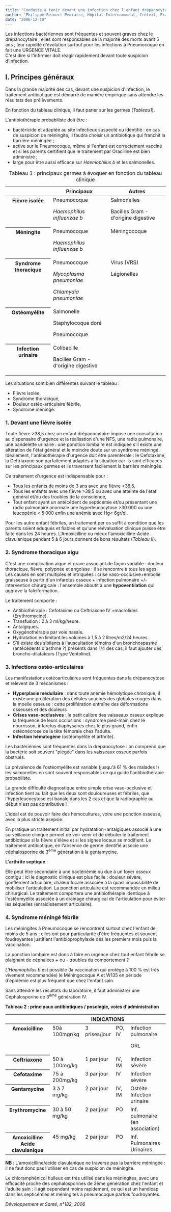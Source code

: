 ```yaml
---
title: "Conduite à tenir devant une infection chez l'enfant drépanocytaire"
author: "Philippe Reinert Pédiatre, Hôpital Intercommunal, Créteil, France."
date: "2006-12-10"
---
```


<div class="teaser"><p>Les infections bactériennes sont fréquentes et souvent graves chez le drépanocytaire ; elles sont responsables de la majorité des morts avant 5 ans ; leur rapidité d'évolution surtout pour les infections à Pneumocoque en fait une URGENCE VITALE.<br />
C'est dire si l'infirmier doit réagir rapidement devant toute suspicion d'infection.</p></div>

## I. Principes généraux

Dans la grande majorité des cas, devant une suspicion d'infection, le traitement antibiotique est démarré de manière empirique sans attendre les résultats des prélèvements.

En fonction du tableau clinique, il faut parier sur les germes (_Tableau1_).

L'antibiothérapie probabiliste doit être :

*   bactéricide et adaptée au site infectieux suspecté ou identifié : en cas de suspicion de méningite, il faudra choisir un antibiotique qui franchit la barrière méningée ;
*   active sur le Pneumocoque, même si l'enfant est correctement vacciné et si les parents certifient que le traitement par Oracilline est bien administré ;
*   large pour être aussi efficace sur _Haemophilus b_ et les salmonelles.

<table>
<caption>Tableau 1 : principaux germes à évoquer en fonction du tableau clinique</caption>

<thead>

<tr>

<th scope="row" valign="top"> </th>

<th scope="col" valign="top">Principaux</th>

<th scope="col" valign="top">Autres</th>

</tr>

</thead>

<tbody>

<tr>

<th scope="row" valign="top">Fièvre isolée</th>

<td valign="top">Pneumocoque

<em>Haemophilus influenzae b</em>

</td>

<td valign="top">Salmonelles

Bacilles Gram - d'origine digestive

</td>

</tr>

<tr>

<th scope="row" valign="top">Méningite</th>

<td valign="top">Pneumocoque

<em>Haemophilus influenzae b</em>

</td>

<td valign="top">Méningocoque</td>

</tr>

<tr>

<th scope="row" valign="top">Syndrome thoracique</th>

<td valign="top">Pneumocoque

<em>Mycoplasma pneumoniae</em>

<em>Chlamydia pneumoniae</em>

</td>

<td valign="top">Virus (VRS)

Légionelles

</td>

</tr>

<tr>

<th scope="row" valign="top">Ostéomyélite</th>

<td valign="top">Salmonelle

Staphylocoque doré

Pneumocoque

</td>

<td valign="top"> </td>

</tr>

<tr>

<th scope="row" valign="top">Infection urinaire</th>

<td valign="top">Colibacille

Bacilles Gram - d'origine digestive

</td>

<td valign="top"> </td>

</tr>

</tbody>

</table>

Les situations sont bien différentes suivant le tableau :

*   Fièvre isolée,
*   Syndrome thoracique,
*   Douleur ostéo-articulaire fébrile,
*   Syndrome méningé.

### 1. Devant une fièvre isolée

Toute fièvre >38,5 chez un enfant drépanocytaire impose une consultation au dispensaire d'urgence et la réalisation d'une NFS, une radio pulmonaire, une bandelette urinaire : une ponction lombaire est indiquée s'il existe une altération de l'état général et le moindre doute sur un syndrome méningé. Idéalement, l'antibiothérapie d'urgence doit être parentérale : le Cefotaxime, la Ceftriaxone son parfaitement adaptés à la situation car ils sont efficaces sur les principaux germes et ils traversent facilement la barrière méningée.

Ce traitement d'urgence est indispensable pour :

*   Tous les enfants de moins de 3 ans avec une fièvre >38,5,
*   Tous les enfants avec une fièvre >39,5 ou avec une atteinte de l'état général et/ou des troubles de la conscience,
*   Tout enfant ayant un antécédent de septicémie et/ou présentant une radio pulmonaire anormale une hyperleucocytose >30 000 ou une leucopénie < 5 000 enfin une anémie avec Hg< 6gr/dl.

Pour les autre enfant fébriles, un traitement per os suffit à condition que les parents soient éduqués et fiables et qu'une réévaluation clinique puisse être faite dans les 24 heures. L'Amoxicilline ou mieux l'amoxicilline-Acide clavulanique pendant 5 à 6 jours donnent de bons résultats (_Tableau II_).

### 2. Syndrome thoracique aigu

C'est une complication aigue et grave associant de façon variable : douleur thoracique, fièvre, polypnée et angoisse : il se rencontre à tous les ages. Les causes en sont multiples et intriquées : crise vaso-occlusive+embolie graisseuse à partir d'un infarctus osseux + infection pulmonaire +/- intervention chirurgicale : l'ensemble aboutit à une **hypoventilation** qui aggrave la falciformation.

Le traitement comporte :

*   Antibiothérapie : Cefotaxime ou Ceftriaxone IV +macrolides (Erythromycine).  
*   Transfusion : 2 à 3 ml/kg/heure.  
*   Antalgiques.  
*   Oxygénothérapie par voie nasale.  
*   Hydratation en limitant les volumes à 1,5 à 2 litres/m2/24 heures.  
*   S'il existe des sibilants à l'auscultation témoins d'un bronchospasme (antécédents d'asthme ?) présents dans 1/4 des cas, il faut ajouter des broncho-dilatateurs (Type Ventoline).

### 3. Infections ostéo-articulaires

Les manifestations ostéoarticulaires sont fréquentes dans la drépanocytose et relèvent de 3 mécanismes :

*   **Hyperplasie médullaire** : dans toute anémie hémolytique chronique, il existe une prolifération des cellules souches des globules rouges dans la moelle osseuse : cette prolifération entraîne des déformations osseuses et des douleurs
*   **Crises vaso-occlusives** : le petit calibre des vaisseaux osseux explique la fréquence de leurs occlusions : syndrome pied-main chez le nourrisson, infarctus diaphysaires chez le plus grand, enfin ostéonécrose de la tête fémorale chez l'adulte.  
*   **Infection hématogène** (ostéomyélite et arthrite).

Les bactériémies sont fréquentes dans la drépanocytose : on comprend que la bactérie soit souvent "piégée" dans les vaisseaux osseux parfois obstrués.

La prévalence de l'ostéomyélite est variable (jusqu'à 61 % des malades !) les salmonelles en sont souvent responsables ce qui guide l'antibiothérapie probabiliste.

La grande difficulté diagnostique entre simple crise vaso-occlusive et infection tient au fait que les deux sont douloureuses et fébriles, que l'hyperleucocytose est banale dans les 2 cas et que la radiographie au début n'est pas contributive !

L'idéal est de pouvoir faire des hémocultures, voire une ponction osseuse, avec la plus stricte asepsie.

En pratique un traitement initial par hydratation+antalgiques associé à une surveillance clinique permet de voir venir et de débuter le traitement antibiotique si la fièvre s'élève et si les signes locaux se modifient. Le traitement antibiotique, en l'absence de germe identifié associe une céphalosporine de 3<sup>ème</sup> génération à la gentamycine.

**L'arthrite septique** :

Elle peut être secondaire à une bactériémie ou due à un foyer osseux contigu : ici le diagnostic clinique est plus facile : douleur sévère, gonflement articulaire, chaleur locale associée à la quasi impossibilité de mobiliser l'articulation. La ponction articulaire est recommandée en milieu chirurgical. Le traitement comportera une antibiothérapie identique à l'ostéomyélite associée à un drainage chirurgical de l'articulation pour éviter les séquelles (enraidissement articulaire).

### 4. Syndrome méningé fébrile

Les méningites à Pneumocoque se rencontrent surtout chez l'enfant de moins de 5 ans : elles ont pour particularité d'être fréquentes et souvent foudroyantes justifiant l'antibioprophylaxie dés les premiers mois puis la vaccination.

La ponction lombaire est donc à faire en urgence chez tout enfant fébrile se plaignant de céphalées + ou - troubles du comportement ?

_L'Haemophilus b_ est possible (la vaccination qui protège à 100 % est très vivement recommandée) le Méningocoque A et W135 en période d'épidémie est plus fréquent que chez l'enfant sain.

Sans attendre les résultats du laboratoire, il faut administrer une Céphalosporine de 3<sup>ème</sup> génération IV.

**Tableau 2 : principaux antibiotiques / posologie, voies d'administration**

<table>

<thead>

<tr>

<th scope="row" valign="top"> </th>

<th colspan="4" scope="col" valign="top">INDICATIONS</th>

</tr>

</thead>

<tbody>

<tr>

<th scope="row" valign="top">Amoxicilline</th>

<td valign="top">50à 100mgr/kg</td>

<td style="width: 73px;" valign="top">3 prises/jour</td>

<td style="width: 30px;" valign="top">PO, IV</td>

<td valign="top">Infection pulmonaire

ORL

</td>

</tr>

<tr>

<th scope="row" valign="top">Ceftriaxone</th>

<td valign="top">50 à 100mg/kg</td>

<td style="width: 73px;" valign="top">1 par jour</td>

<td style="width: 30px;" valign="top">IV, IM</td>

<td valign="top">Infection sévère</td>

</tr>

<tr>

<th scope="row" valign="top">Cefotaxime</th>

<td valign="top">75 à 200mg/kg</td>

<td style="width: 73px;" valign="top">3 par jour</td>

<td style="width: 30px;" valign="top">IV</td>

<td valign="top">Infection sévère</td>

</tr>

<tr>

<th scope="row" valign="top">Gentamycine</th>

<td valign="top">3 à 7 mg/kg</td>

<td style="width: 73px;" valign="top">2 par jour</td>

<td style="width: 30px;" valign="top">IV, IM</td>

<td valign="top">Ostéite  
Infection urinaire</td>

</tr>

<tr>

<th scope="row" valign="top">Erythromycine</th>

<td valign="top">30 à 50 mg/kg</td>

<td style="width: 73px;" valign="top">2 par jour</td>

<td style="width: 30px;" valign="top">PO</td>

<td valign="top">Inf. pulmonaire  
(en association)</td>

</tr>

<tr>

<th scope="row" valign="top">Amoxicilline Acide  
clavulanique</th>

<td valign="top">45 mg/kg</td>

<td style="width: 73px;" valign="top">2 par jour</td>

<td style="width: 30px;" valign="top">PO</td>

<td valign="top">Inf. Pulmonaires Urinaires</td>

</tr>

</tbody>

</table>

**NB** : L'amoxicilline/acide clavulanique ne traverse pas la barrière méningée : il ne faut donc pas l'utiliser en cas de suspicion de méningite.

Le chloramphénicol huileux est très utilisé dans les méningites, avec une efficacité proche des cephalosporines de 3ème génération chez l'enfant et l'adulte sain : il agit cependant moins rapidement, ce qui est un handicap dans les septicémies et méningites à pneumocoque parfois foudroyantes.

_Développement et Santé, n°182, 2006_